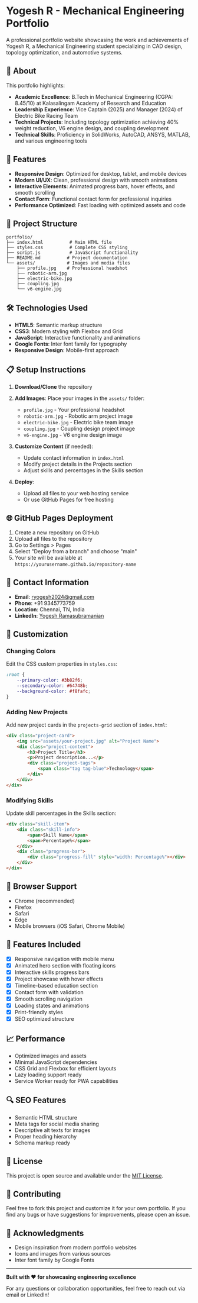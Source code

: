 # Yogesh R - Mechanical Engineering Portfolio

A professional portfolio website showcasing the work and achievements of Yogesh R, a Mechanical Engineering student specializing in CAD design, topology optimization, and automotive systems.

## 🎯 About

This portfolio highlights:
- **Academic Excellence**: B.Tech in Mechanical Engineering (CGPA: 8.45/10) at Kalasalingam Academy of Research and Education
- **Leadership Experience**: Vice Captain (2025) and Manager (2024) of Electric Bike Racing Team
- **Technical Projects**: Including topology optimization achieving 40% weight reduction, V6 engine design, and coupling development
- **Technical Skills**: Proficiency in SolidWorks, AutoCAD, ANSYS, MATLAB, and various engineering tools

## 🚀 Features

- **Responsive Design**: Optimized for desktop, tablet, and mobile devices
- **Modern UI/UX**: Clean, professional design with smooth animations
- **Interactive Elements**: Animated progress bars, hover effects, and smooth scrolling
- **Contact Form**: Functional contact form for professional inquiries
- **Performance Optimized**: Fast loading with optimized assets and code

## 📁 Project Structure

```
portfolio/
├── index.html          # Main HTML file
├── styles.css          # Complete CSS styling
├── script.js           # JavaScript functionality
├── README.md          # Project documentation
└── assets/            # Images and media files
    ├── profile.jpg    # Professional headshot
    ├── robotic-arm.jpg
    ├── electric-bike.jpg
    ├── coupling.jpg
    └── v6-engine.jpg
```

## 🛠️ Technologies Used

- **HTML5**: Semantic markup structure
- **CSS3**: Modern styling with Flexbox and Grid
- **JavaScript**: Interactive functionality and animations
- **Google Fonts**: Inter font family for typography
- **Responsive Design**: Mobile-first approach

## 📋 Setup Instructions

1. **Download/Clone** the repository
2. **Add Images**: Place your images in the `assets/` folder:
   - `profile.jpg` - Your professional headshot
   - `robotic-arm.jpg` - Robotic arm project image
   - `electric-bike.jpg` - Electric bike team image
   - `coupling.jpg` - Coupling design project image
   - `v6-engine.jpg` - V6 engine design image

3. **Customize Content** (if needed):
   - Update contact information in `index.html`
   - Modify project details in the Projects section
   - Adjust skills and percentages in the Skills section

4. **Deploy**:
   - Upload all files to your web hosting service
   - Or use GitHub Pages for free hosting

## 🌐 GitHub Pages Deployment

1. Create a new repository on GitHub
2. Upload all files to the repository
3. Go to Settings > Pages
4. Select "Deploy from a branch" and choose "main"
5. Your site will be available at `https://yourusername.github.io/repository-name`

## 📧 Contact Information

- **Email**: ryogesh2024@gmail.com
- **Phone**: +91 9345773759
- **Location**: Chennai, TN, India
- **LinkedIn**: [Yogesh Ramasubramanian](https://www.linkedin.com/in/yogesh-ramasubramanian-941453276)

## 🎨 Customization

### Changing Colors
Edit the CSS custom properties in `styles.css`:
```css
:root {
    --primary-color: #3b82f6;
    --secondary-color: #64748b;
    --background-color: #f8fafc;
}
```

### Adding New Projects
Add new project cards in the `projects-grid` section of `index.html`:
```html
<div class="project-card">
    <img src="assets/your-project.jpg" alt="Project Name">
    <div class="project-content">
        <h3>Project Title</h3>
        <p>Project description...</p>
        <div class="project-tags">
            <span class="tag tag-blue">Technology</span>
        </div>
    </div>
</div>
```

### Modifying Skills
Update skill percentages in the Skills section:
```html
<div class="skill-item">
    <div class="skill-info">
        <span>Skill Name</span>
        <span>Percentage%</span>
    </div>
    <div class="progress-bar">
        <div class="progress-fill" style="width: Percentage%"></div>
    </div>
</div>
```

## 📱 Browser Support

- Chrome (recommended)
- Firefox
- Safari
- Edge
- Mobile browsers (iOS Safari, Chrome Mobile)

## 🔧 Features Included

- [x] Responsive navigation with mobile menu
- [x] Animated hero section with floating icons
- [x] Interactive skills progress bars
- [x] Project showcase with hover effects
- [x] Timeline-based education section
- [x] Contact form with validation
- [x] Smooth scrolling navigation
- [x] Loading states and animations
- [x] Print-friendly styles
- [x] SEO optimized structure

## 📈 Performance

- Optimized images and assets
- Minimal JavaScript dependencies
- CSS Grid and Flexbox for efficient layouts
- Lazy loading support ready
- Service Worker ready for PWA capabilities

## 🔍 SEO Features

- Semantic HTML structure
- Meta tags for social media sharing
- Descriptive alt texts for images
- Proper heading hierarchy
- Schema markup ready

## 📄 License

This project is open source and available under the [MIT License](LICENSE).

## 🤝 Contributing

Feel free to fork this project and customize it for your own portfolio. If you find any bugs or have suggestions for improvements, please open an issue.

## 🙏 Acknowledgments

- Design inspiration from modern portfolio websites
- Icons and images from various sources
- Inter font family by Google Fonts

---

**Built with ❤️ for showcasing engineering excellence**

For any questions or collaboration opportunities, feel free to reach out via email or LinkedIn!